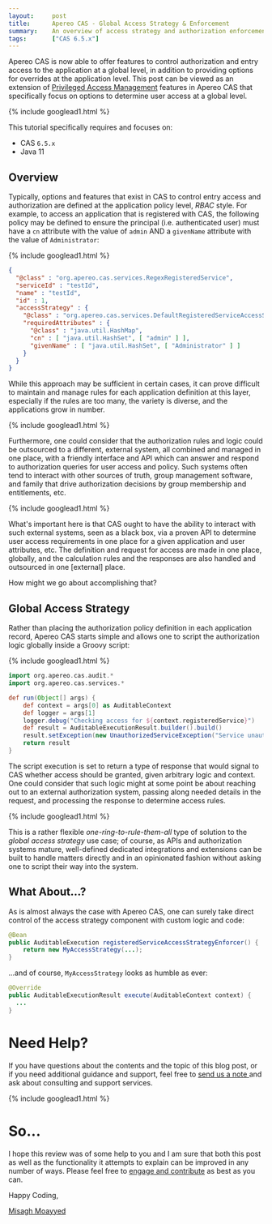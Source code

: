 ```yaml
---
layout:     post
title:      Apereo CAS - Global Access Strategy & Enforcement
summary:    An overview of access strategy and authorization enforcement techniques used at a global level to control entry to applications integrated with Apereo CAS for single sign-on.
tags:       ["CAS 6.5.x"]
---
```


Apereo CAS is now able to offer features to control authorization and entry access to the application at a global level, in addition to providing options for overrides at the application level. This post can be viewed as an extension of [Privileged Access Management](2021/08/02/cas64x-privileged-access-management/) features in Apereo CAS that specifically focus on options to determine user access at a global level.

{% include googlead1.html  %}

This tutorial specifically requires and focuses on:

- CAS `6.5.x`
- Java 11

## Overview

Typically, options and features that exist in CAS to control entry access and authorization are defined at the application policy level, *RBAC* style. For example, to access an application that is registered with CAS, the following policy may be defined to ensure the principal (i.e. authenticated user) must have a `cn` attribute with the value of `admin` AND a `givenName` attribute with the value of `Administrator`: 

{% include googlead1.html  %}

```json
{
  "@class" : "org.apereo.cas.services.RegexRegisteredService",
  "serviceId" : "testId",
  "name" : "testId",
  "id" : 1,
  "accessStrategy" : {
    "@class" : "org.apereo.cas.services.DefaultRegisteredServiceAccessStrategy",
    "requiredAttributes" : {
      "@class" : "java.util.HashMap",
      "cn" : [ "java.util.HashSet", [ "admin" ] ],
      "givenName" : [ "java.util.HashSet", [ "Administrator" ] ]
    }
  }
}
```

While this approach may be sufficient in certain cases, it can prove difficult to maintain and manage rules for each application definition at this layer, especially if the rules are too many, the variety is diverse, and the applications grow in number. 

{% include googlead1.html  %}

Furthermore, one could consider that the authorization rules and logic could be outsourced to a different, external system, all combined and managed in one place, with a friendly interface and API which can answer and respond to authorization queries for user access and policy. Such systems often tend to interact with other sources of truth, group management software, and family that drive authorization decisions by group membership and entitlements, etc. 

{% include googlead1.html  %}

What's important here is that CAS ought to have the ability to interact with such external systems, seen as a black box, via a proven API to determine user access requirements in one place for a given application and user attributes, etc. The definition and request for access are made in one place, globally, and the calculation rules and the responses are also handled and outsourced in one [external] place. 

How might we go about accomplishing that? 

## Global Access Strategy

Rather than placing the authorization policy definition in each application record, Apereo CAS starts simple and allows one to script the authorization logic globally inside a Groovy script:

{% include googlead1.html  %}

```groovy
import org.apereo.cas.audit.*
import org.apereo.cas.services.*

def run(Object[] args) {
    def context = args[0] as AuditableContext
    def logger = args[1]
    logger.debug("Checking access for ${context.registeredService}")
    def result = AuditableExecutionResult.builder().build()
    result.setException(new UnauthorizedServiceException("Service unauthorized"))
    return result
}
```

The script execution is set to return a type of response that would signal to CAS whether access should be granted, given arbitrary logic and context. One could consider that such logic might at some point be about reaching out to an external authorization system, passing along needed details in the request, and processing the response to determine access rules. 

{% include googlead1.html  %}

This is a rather flexible *one-ring-to-rule-them-all* type of solution to the *global access strategy* use case; of course, as APIs and authorization systems mature, well-defined dedicated integrations and extensions can be built to handle matters directly and in an opinionated fashion without asking one to script their way into the system.

## What About...?

As is almost always the case with Apereo CAS, one can surely take direct control of the access strategy component with custom logic and code:

```java
@Bean
public AuditableExecution registeredServiceAccessStrategyEnforcer() {
    return new MyAccessStrategy(...);
}
```

...and of course, `MyAccessStrategy` looks as humble as ever:

```java
@Override
public AuditableExecutionResult execute(AuditableContext context) {
  ...
}
```

# Need Help?

If you have questions about the contents and the topic of this blog post, or if you need additional guidance and support, feel free to [send us a note ](/#contact-section-header) and ask about consulting and support services.

{% include googlead1.html  %}

# So...

I hope this review was of some help to you and I am sure that both this post as well as the functionality it attempts to explain can be improved in any number of ways. Please feel free to [engage and contribute][contribguide] as best as you can.

Happy Coding,

[Misagh Moayyed](https://fawnoos.com)

[contribguide]: https://apereo.github.io/cas/developer/Contributor-Guidelines.html